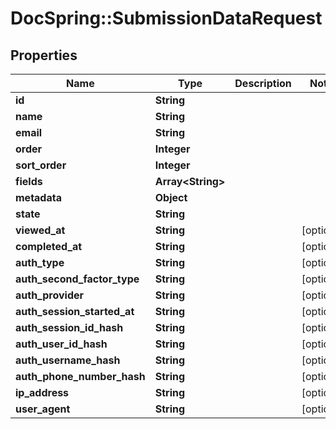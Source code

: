 # DocSpring::SubmissionDataRequest

## Properties
Name | Type | Description | Notes
------------ | ------------- | ------------- | -------------
**id** | **String** |  | 
**name** | **String** |  | 
**email** | **String** |  | 
**order** | **Integer** |  | 
**sort_order** | **Integer** |  | 
**fields** | **Array&lt;String&gt;** |  | 
**metadata** | **Object** |  | 
**state** | **String** |  | 
**viewed_at** | **String** |  | [optional] 
**completed_at** | **String** |  | [optional] 
**auth_type** | **String** |  | [optional] 
**auth_second_factor_type** | **String** |  | [optional] 
**auth_provider** | **String** |  | [optional] 
**auth_session_started_at** | **String** |  | [optional] 
**auth_session_id_hash** | **String** |  | [optional] 
**auth_user_id_hash** | **String** |  | [optional] 
**auth_username_hash** | **String** |  | [optional] 
**auth_phone_number_hash** | **String** |  | [optional] 
**ip_address** | **String** |  | [optional] 
**user_agent** | **String** |  | [optional] 


